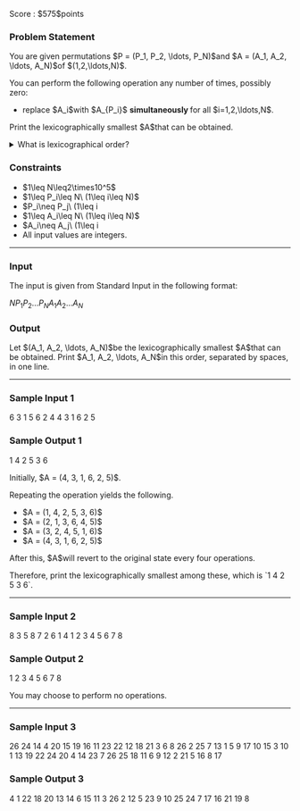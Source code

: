 
<div>

<span>

<span>

<p>
Score : $575$points
</p>

<div>

<section>

### **Problem Statement**

<p>
You are given permutations $P = (P_1, P_2, \ldots, P_N)$and $A = (A_1, A_2, \ldots, A_N)$of $(1,2,\ldots,N)$.
</p>

<p>
You can perform the following operation any number of times, possibly zero:
</p>

<ul>

<li>
replace $A_i$with $A_{P_i}$
<strong>
simultaneously
</strong>
for all $i=1,2,\ldots,N$.
</li>

</ul>

<p>
Print the lexicographically smallest $A$that can be obtained.
</p>

<details>

<summary>
What is lexicographical order?
</summary>

<p>
For sequences of length $N$, $A = (A_1, A_2, \ldots, A_N)$and $B = (B_1, B_2, \ldots, B_N)$, $A$is lexicographically smaller than $B$if and only if:
</p>

<ul>

<li>
there exists an integer $i\ (1\leq i\leq N)$such that $A_i < B_i$, and $A_j = B_j$for all $1\leq j < i$.
</li>

</ul>

</details>

</section>

</div>

<div>

<section>

### **Constraints**

<ul>

<li>
$1\leq N\leq2\times10^5$
</li>

<li>
$1\leq P_i\leq N\ (1\leq i\leq N)$
</li>

<li>
$P_i\neq P_j\ (1\leq i<j\leq N)$
</li>

<li>
$1\leq A_i\leq N\ (1\leq i\leq N)$
</li>

<li>
$A_i\neq A_j\ (1\leq i<j\leq N)$
</li>

<li>
All input values are integers.
</li>

</ul>

</section>

</div>

---

<div>

<div>

<section>

### **Input**

<p>
The input is given from Standard Input in the following format:
</p>

<div>

$N$$P_1$$P_2$$\ldots$$P_N$$A_1$$A_2$$\ldots$$A_N$
</div>

</section>

</div>

<div>

<section>

### **Output**

<p>
Let $(A_1, A_2, \ldots, A_N)$be the lexicographically smallest $A$that can be obtained. Print $A_1, A_2, \ldots, A_N$in this order, separated by spaces, in one line.
</p>

</section>

</div>

</div>

---

<div>

<section>

### **Sample Input 1**

<div>

6
3 1 5 6 2 4
4 3 1 6 2 5

</div>

</section>

</div>

<div>

<section>

### **Sample Output 1**

<div>

1 4 2 5 3 6

</div>

<p>
Initially, $A = (4, 3, 1, 6, 2, 5)$.
</p>

<p>
Repeating the operation yields the following.
</p>

<ul>

<li>
$A = (1, 4, 2, 5, 3, 6)$
</li>

<li>
$A = (2, 1, 3, 6, 4, 5)$
</li>

<li>
$A = (3, 2, 4, 5, 1, 6)$
</li>

<li>
$A = (4, 3, 1, 6, 2, 5)$
</li>

</ul>

<p>
After this, $A$will revert to the original state every four operations.
</p>

<p>
Therefore, print the lexicographically smallest among these, which is `1 4 2 5 3 6`.
</p>

</section>

</div>

---

<div>

<section>

### **Sample Input 2**

<div>

8
3 5 8 7 2 6 1 4
1 2 3 4 5 6 7 8

</div>

</section>

</div>

<div>

<section>

### **Sample Output 2**

<div>

1 2 3 4 5 6 7 8

</div>

<p>
You may choose to perform no operations.
</p>

</section>

</div>

---

<div>

<section>

### **Sample Input 3**

<div>

26
24 14 4 20 15 19 16 11 23 22 12 18 21 3 6 8 26 2 25 7 13 1 5 9 17 10
15 3 10 1 13 19 22 24 20 4 14 23 7 26 25 18 11 6 9 12 2 21 5 16 8 17

</div>

</section>

</div>

<div>

<section>

### **Sample Output 3**

<div>

4 1 22 18 20 13 14 6 15 11 3 26 2 12 5 23 9 10 25 24 7 17 16 21 19 8

</div>

</section>

</div>

</span>

</span>

</div>
